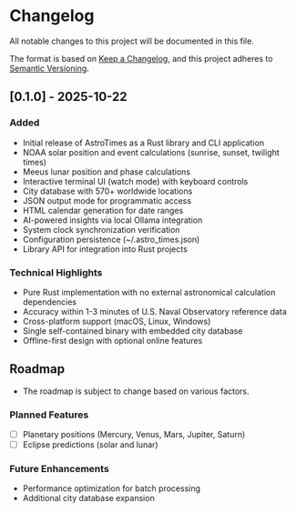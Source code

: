 # Changelog

All notable changes to this project will be documented in this file.

The format is based on [Keep a Changelog](https://keepachangelog.com/en/1.0.0/),
and this project adheres to [Semantic Versioning](https://semver.org/spec/v2.0.0.html).

## [0.1.0] - 2025-10-22

### Added
- Initial release of AstroTimes as a Rust library and CLI application
- NOAA solar position and event calculations (sunrise, sunset, twilight times)
- Meeus lunar position and phase calculations
- Interactive terminal UI (watch mode) with keyboard controls
- City database with 570+ worldwide locations
- JSON output mode for programmatic access
- HTML calendar generation for date ranges
- AI-powered insights via local Ollama integration
- System clock synchronization verification
- Configuration persistence (~/.astro_times.json)
- Library API for integration into Rust projects

### Technical Highlights
- Pure Rust implementation with no external astronomical calculation dependencies
- Accuracy within 1-3 minutes of U.S. Naval Observatory reference data
- Cross-platform support (macOS, Linux, Windows)
- Single self-contained binary with embedded city database
- Offline-first design with optional online features

## Roadmap 
 - The roadmap is subject to change based on various factors.
   
### Planned Features
- [ ] Planetary positions (Mercury, Venus, Mars, Jupiter, Saturn)
- [ ] Eclipse predictions (solar and lunar)

### Future Enhancements
- Performance optimization for batch processing
- Additional city database expansion
